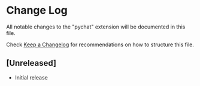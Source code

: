 # Change Log

All notable changes to the "pychat" extension will be documented in this file.

Check [Keep a Changelog](http://keepachangelog.com/) for recommendations on how to structure this file.

## [Unreleased]

- Initial release